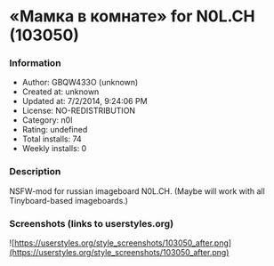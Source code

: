 # «Мамка в комнате» for N0L.CH (103050)

### Information
- Author: GBQW433O (unknown)
- Created at: unknown
- Updated at: 7/2/2014, 9:24:06 PM
- License: NO-REDISTRIBUTION
- Category: n0l
- Rating: undefined
- Total installs: 74
- Weekly installs: 0


### Description
NSFW-mod for russian imageboard N0L.CH. (Maybe will work with all Tinyboard-based imageboards.)


### Screenshots (links to userstyles.org)
![https://userstyles.org/style_screenshots/103050_after.png](https://userstyles.org/style_screenshots/103050_after.png)


